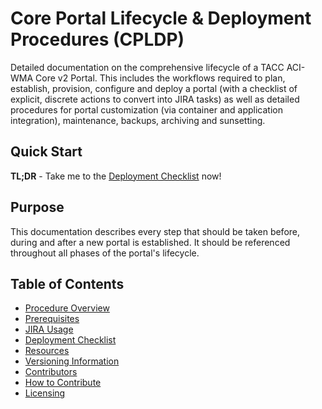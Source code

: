 # Core Portal Lifecycle & Deployment Procedures (CPLDP)

Detailed documentation on the comprehensive lifecycle of a TACC ACI-WMA Core v2 Portal. This includes the workflows required to plan, establish, provision, configure and deploy a portal (with a checklist of explicit, discrete actions to convert into JIRA tasks) as well as detailed procedures for portal customization (via container and application integration), maintenance, backups, archiving and sunsetting.

## Quick Start

**TL;DR** - Take me to the [Deployment Checklist](pages/checklist.md) now!

## Purpose

This documentation describes every step that should be taken before, during and after a new portal is established. It should be referenced throughout all phases of the portal's lifecycle.

## Table of Contents

- [Procedure Overview](pages/overview.md)
- [Prerequisites](pages/prerequisites.md)
- [JIRA Usage](pages/jira-usage.md)
- [Deployment Checklist](pages/checklist.md)
- [Resources](pages/resources.md)
- [Versioning Information](pages/versioning-information.md)
- [Contributors](pages/contributors.md)
- [How to Contribute](pages/how-to-contribute.md)
- [Licensing](pages/licensing.md)
